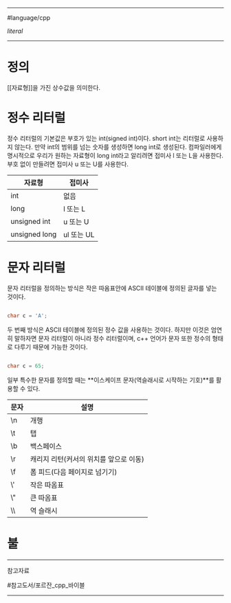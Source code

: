 
---

#language/cpp

_literal_

---

# 정의

[[자료형]]을 가진 상수값을 의미한다.

# 정수 리터럴

정수 리터럴의 기본값은 부호가 있는 int(signed int)이다. short int는 리터럴로 사용하지 않는다. 만약 int의 범위를 넘는 숫자를 생성하면 long int로 생성된다. 컴파일러에게 명시적으로 우리가 원하는 자료형이 long int라고 알리려면 접미사 l 또는 L을 사용한다. 부호 없이 만들려면 접미사 u 또는 U를 사용한다.

| 자료형        | 접미사     |
| ------------- | ---------- |
| int           | 없음       |
| long          | l 또는 L   |
| unsigned int  | u 또는 U   |
| unsigned long | ul 또는 UL |

# 문자 리터럴

문자 리터럴을 정의하는 방식은 작은 따옴표안에 ASCII 테이블에 정의된 글자를 넣는 것이다.

```c++

char c = 'A';

```

두 번째 방식은 ASCII 테이블에 정의된 정수 값을 사용하는 것이다. 하지만 이것은 엄연히 말하자면 문자 리터럴이 아니라 정수 리터럴이며, c++ 언어가 문자 또한 정수의 형태로 다루기 때문에 가능한 것이다.

```c++

char c = 65;

```

일부 특수한 문자를 정의할 때는 **이스케이프 문자(역슬래시로 시작하는 기호)**를 활용할 수 있다.

| 문자 | 설명                                   |
| ---- | -------------------------------------- |
| \\n  | 개행                                   |
| \\t  | 탭                                     |
| \\b  | 백스페이스                             |
| \\r  | 캐리지 리턴(커서의 위치를 앞으로 이동) |
| \\f  | 폼 피드(다음 페이지로 넘기기)          |
| \\'  | 작은 따옴표                            |
| \\"  | 큰 따옴표                              |
| \\\  | 역 슬래시                                       |

# 불 

---

참고자료

#참고도서/포르잔_cpp_바이블 

---